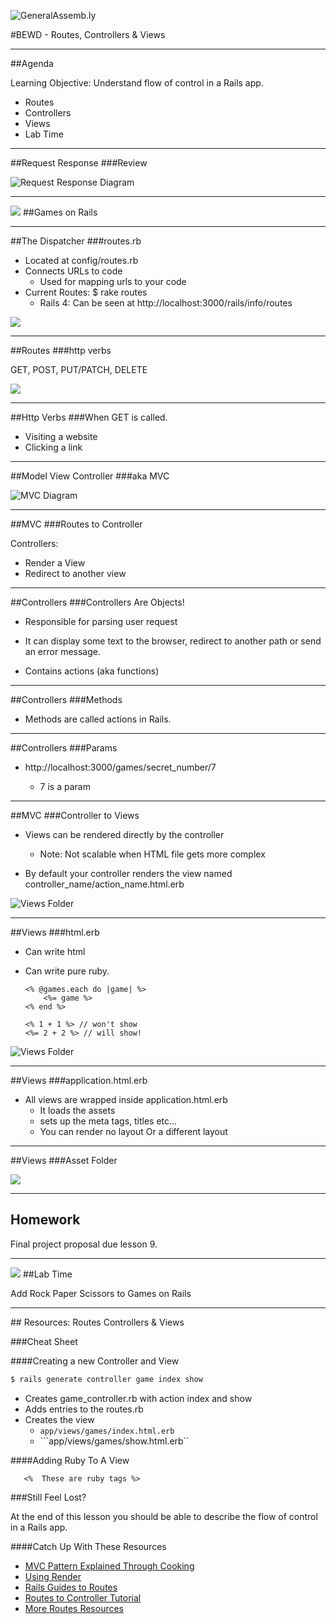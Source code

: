 ![GeneralAssemb.ly](https://github.com/generalassembly/ga-ruby-on-rails-for-devs/raw/master/images/ga.png "GeneralAssemb.ly")

#BEWD - Routes, Controllers & Views

---


##Agenda

Learning Objective: Understand flow of control in a Rails app.

*	Routes
*	Controllers
*	Views
*	Lab Time

---


##Request Response
###Review

![Request Response Diagram](../../assets/rails/response_request.png)


---


<img id ='icon' src="../../assets/ICL_icons/Code_along_icon_md.png">
##Games on Rails

---


##The Dispatcher
###routes.rb

*	Located at config/routes.rb*	Connects URLs to code	* Used for mapping urls to your code*	Current Routes: $ rake routes	*	Rails 4: Can be seen at http://localhost:3000/rails/info/routes

![](../../assets/rails/routes.png)

---


##Routes
###http verbs

GET, POST, PUT/PATCH, DELETE

![](../../assets/rails/http_verb.png)

---


##Http Verbs
###When GET is called.

*	Visiting a website
*	Clicking a link

---


##Model View Controller
###aka MVC

![MVC Diagram](../../assets/rails/mvc_diagram.png)

---


##MVC
###Routes to Controller

Controllers: 

*	Render a View*	Redirect to another view

---


##Controllers
###Controllers Are Objects!

*	Responsible for parsing user request*	It can display some text to the browser, redirect to another path or send an error message.*	Contains actions (aka functions)


---


##Controllers
###Methods

*	Methods are called actions in Rails.


---


##Controllers
###Params

*	http://localhost:3000/games/secret_number/7
	*	7 is a param	

---


##MVC
###Controller to Views

*	Views can be rendered directly by the controller	*	Note: Not scalable when HTML file gets more complex*	By default your controller renders the view named controller_name/action_name.html.erb


![Views Folder](../../assets/rails/views.png)

---

##Views
###html.erb

*	Can write html
*	Can write pure ruby.

		<% @games.each do |game| %>
			<%= game %>
		<% end %>
		
		<% 1 + 1 %> // won't show
		<%= 2 + 2 %> // will show!


![Views Folder](../../assets/rails/views.png)

---


##Views
###application.html.erb

*	All views are wrapped inside application.html.erb	*	It loads the assets	*	sets up the meta tags, titles etc...	*	You can render no layout Or a different layout

---


##Views
###Asset Folder

![](../../assets/rails/app_assets.png)

---

## Homework

Final project proposal due lesson 9.

---


<img id ='icon' src="../../assets/ICL_icons/Exercise_icon_md.png">
##Lab Time

Add Rock Paper Scissors to Games on Rails

---

<div id="resources">
## Resources: Routes Controllers & Views

###Cheat Sheet

####Creating a new Controller and View

```bash
$ rails generate controller game index show
```
*	Creates game_controller.rb with action index and show*	Adds entries to the routes.rb*	Creates the view 
	*	```app/views/games/index.html.erb```  
	*	```app/views/games/show.html.erb``

####Adding Ruby To A View

 ```erb
 	<%  These are ruby tags %>
 ```

###Still Feel Lost? 

At the end of this lesson you should be able to describe the flow of control in a Rails app.

####Catch Up With These Resources

*	[MVC Pattern Explained Through Cooking](http://www.rubybacon.com/mvc-pattern-explained/)
*	[Using Render](http://edgeguides.rubyonrails.org/layouts_and_rendering.html#using-render)
*	[Rails Guides to Routes](http://edgeguides.rubyonrails.org/routing.html)
*	[Routes to Controller Tutorial](http://darynholmes.wordpress.com/2008/03/15/beginners-tutorial-routing-in-rails-20-with-rest-part-1-of-n/)
*	[More Routes Resources](http://everydayrails.com/2010/07/18/understanding-rest-and-routes.html)
